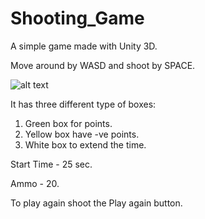 # Shooting_Game
A simple game made with Unity 3D. 

Move around by WASD and shoot by SPACE.

![alt text](https://github.com/shubhajeet01/Shooting_Game/blob/master/image.png?raw=true)

It has three different type of boxes:
1. Green box for points.
2. Yellow box have -ve points.
3. White box to extend the time.

Start Time - 25 sec.

Ammo - 20.

To play again shoot the Play again button.
